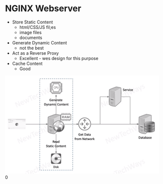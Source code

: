 # NGINX Webserver

- Store Static Content
  - html/CSS/JS fil;es
  - image files
  - documents
- Generate Dynamic Content
  - not the best
- Act as a Reverse Proxy
  - Excellent - wes design for this purpose
- Cache Content
  - Good

![Alt text](image-6.png)0